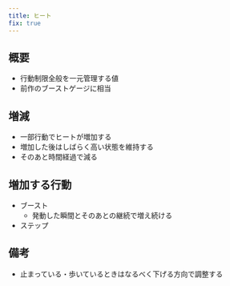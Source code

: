```yaml
---
title: ヒート
fix: true
---
```


## 概要
* 行動制限全般を一元管理する値
* 前作のブーストゲージに相当

## 増減
* 一部行動でヒートが増加する
* 増加した後はしばらく高い状態を維持する
* そのあと時間経過で減る

## 増加する行動
* ブースト
    * 発動した瞬間とそのあとの継続で増え続ける
* ステップ

## 備考
* 止まっている・歩いているときはなるべく下げる方向で調整する
